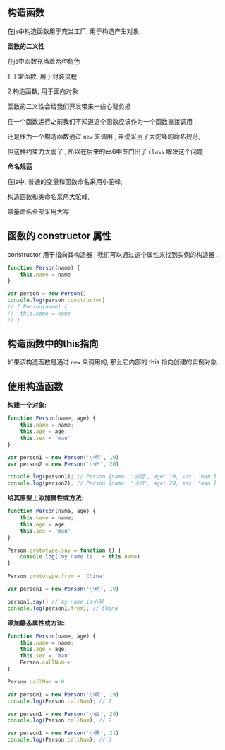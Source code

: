 ## 构造函数

在js中构造函数用于充当工厂, 用于构造产生对象 . 



**函数的二义性**

在js中函数充当着两种角色

1.正常函数, 用于封装流程

2.构造函数, 用于面向对象

函数的二义性会给我们开发带来一些心智负担

在一个函数运行之前我们不知道这个函数应该作为一个函数直接调用 , 

还是作为一个构造函数通过 `new` 来调用 , 虽说采用了大驼峰的命名规范, 

但这种约束力太弱了 , 所以在后来的es6中专门出了 `class` 解决这个问题



**命名规范**

在js中, 普通的变量和函数命名采用小驼峰, 

构造函数和类命名采用大驼峰, 

常量命名全部采用大写



## 函数的 constructor 属性

constructor 用于指向其构造器 , 我们可以通过这个属性来找到实例的构造器 . 

```js
function Person(name) {
    this.name = name
}

var person = new Person()
console.log(person.constructor)
// ƒ Person(name) {
// 	this.name = name
// }
```





## 构造函数中的this指向

如果该构造函数是通过 `new` 来调用的, 那么它内部的 this 指向创建的实例对象





## 使用构造函数

**构建一个对象:**

```js
function Person(name, age) {
    this.name = name;
    this.age = age;
    this.sex = 'man'
}

var person1 = new Person('小明', 19)
var person2 = new Person('小白', 20)

console.log(person1); // Person {name: '小明', age: 19, sex: 'man'}
console.log(person2); // Person {name: '小白', age: 20, sex: 'man'}
```





**给其原型上添加属性或方法:**

```js
function Person(name, age) {
    this.name = name;
    this.age = age;
    this.sex = 'man'
}

Person.prototype.say = function () {
    console.log('my name is ' + this.name)
}

Person.prototype.from = 'China'

var person1 = new Person('小明', 19)

person1.say() // my name is小明
console.log(person1.from); // China
```





**添加静态属性或方法:**

```js
function Person(name, age) {
    this.name = name;
    this.age = age;
    this.sex = 'man'
    Person.callNum++
}

Person.callNum = 0

var person1 = new Person('小明', 19)
console.log(Person.callNum); // 1

var person1 = new Person('小白', 20)
console.log(Person.callNum); // 2

var person1 = new Person('小黑', 21)
console.log(Person.callNum); // 3
```

